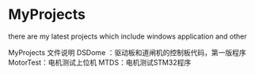 # MyProjects
there are my latest projects which include windows application and other

MyProjects 文件说明
DSDome ：驱动板和道闸机的控制板代码，第一版程序
MotorTest：电机测试上位机
MTDS：电机测试STM32程序

